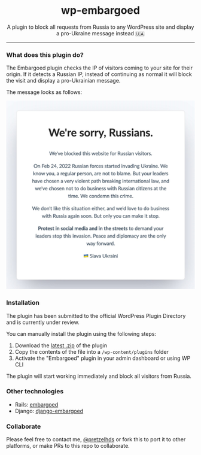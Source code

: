 <h1 align="center">wp-embargoed</h1>

<p align="center">
A plugin to block all requests from Russia to any WordPress site and display a pro-Ukraine message instead 🇺🇦
</p>

---

### What does this plugin do?

The Embargoed plugin checks the IP of visitors coming to your site for their origin. If it detects
a Russian IP, instead of continuing as normal it will block the visit and display a
pro-Ukrainian message.

The message looks as follows:

![Embargoed message](data/embargoed-message.jpg)

### Installation

The plugin has been submitted to the official WordPress Plugin Directory
and is currently under review.

You can manually install the plugin using the following steps:

1. Download the [latest .zip](https://github.com/pretzelhands/wp-embargoed/releases/download/latest/embargoed.zip) of the plugin
2. Copy the contents of the file into a `/wp-content/plugins` folder
3. Activate the "Embargoed" plugin in your admin dashboard or using WP CLI

The plugin will start working immediately and block all visitors from Russia.

### Other technologies

* Rails: [embargoed](https://github.com/rameerez/embargoed)
* Django: [django-embargoed](https://github.com/ronaldlangeveld/django-embargoed)

### Collaborate

Please feel free to contact me, [@pretzelhds](https://twitter.com/pretzelhds) or fork this to port it to other platforms, or make PRs to this repo to collaborate.
